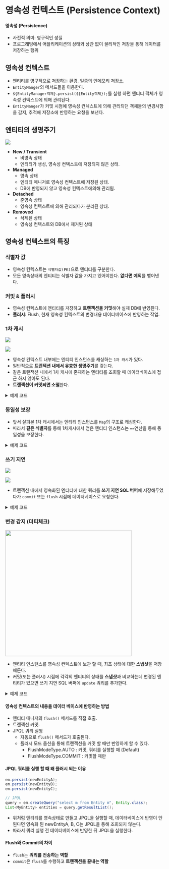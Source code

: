# 영속성 컨텍스트 (Persistence Context)

#### 영속성 (Persistence)

- 사전적 의미: 영구적인 성질
- 프로그래밍에서 어플리케이션의 상태와 상관 없이 물리적인 저장을 통해 데이터를 저장하는 행위

## 영속성 컨텍스트

- 엔티티를 영구적으로 저장하는 환경. 일종의 인메모리 저장소.
- `EntityManger`의 메서드들을 이용한다.
- `${EntityManager객체}.persist(${Entity객체});`를 실행 하면 엔티티 객체가 영속성 컨텍스트에 의해 관리된다.
- `EntityManger`가 커밋 시점에 영속성 컨텍스트에 의해 관리되던 객체들의 변경사항을 감지, 추적해 저장소에 반영하는 요청을 보낸다.

## 엔티티의 생명주기

![](img/jpa_persistence_context_01.png)

- **New / Transient**
  - 비영속 상태
  - 엔티티가 생성, 영속성 컨텍스트에 저장되지 않은 상태.
- **Managed**
  - 영속 상태
  - 엔티티 매니저로 영속성 컨텍스트에 저장된 상태.
  - DB에 반영되지 않고 영속성 컨텍스트에의해 관리됨.
- **Detached**
  - 준영속 상태
  - 영속성 컨텍스트에 의해 관리되다가 분리된 상태.
- **Removed**
  - 삭제된 상태
  - 영속성 컨텍스트와 DB에서 제거된 상태

## 영속성 컨텍스트의 특징

### 식별자 값
- 영속성 컨텍스트는 `식별자값(PK)`으로 엔티티를 구분한다.
- 모든 영속상태의 엔티티는 식별자 값을 가지고 있어야한다. **없다면 예외**를 뱉어낸다.

### 커밋 & 플러시
- 영속성 컨텍스트에 엔티티를 저장하고 **트랜잭션을 커밋**해야 실제 DB에 반영된다.
- **플러시**: Flush, 현재 영속성 컨텍스트의 변경내용 데이터베이스에 반영하는 작업.

### 1차 캐시

![](img/jpa_persistence_context_02.png)

![](img/jpa_persistence_context_03.png)

- 영속성 컨텍스트 내부에는 엔티티 인스턴스를 캐싱하는 `1차 캐시`가 있다.
- 일반적으로 **트랜잭션 내에서 유효한 생명주기**를 갖는다.
- 같은 트랜잭션 내에서 1차 캐시에 존재하는 엔티티를 조회할 때 데이터베이스에 접근 하지 않아도 된다.
- **트랜잭션이 커밋되면 소멸**한다.

<details>
<summary>예제 코드</summary>
<div>

```
  ...
  tx.begin();                             // 트랜잭션 시작

  em.persist(new MyEntity(1, "entity1")); // 새 엔티티 인스턴스 영속화

  tx.commit();                            // 트랜잭션 종료, 데이터베이스 반영
  ...
```

</div>
</details>

### 동일성 보장

- 앞서 살펴본 1차 캐시에서는 엔티티 인스턴스를 `Map`의 구조로 캐싱한다.
- 따라서 **같은 식별자**를 통해 1차캐시에서 얻은 엔티티 인스턴스는 `==`연산을 통해 동일성을 보장한다.

<details>
<summary>예제 코드</summary>
<div>

```java
  ...
  MyEntity newEntity = new MyEntity(1, "entity1");

  em.persist(newEntity);                              // 새 엔티티 인스턴스 영속화
  MyEntity foundEntity = em.find(MyEntity.class, 1);  // 1차 캐시에 올라가 있는 엔티티 조회

  System.out.println(foundEntity == newEntity);       // 결과는?
  ...
```

</div>
</details>

### 쓰기 지연
![](img/jpa_persistence_context_04.png)

![](img/jpa_persistence_context_05.png)

- 트랜잭션 내에서 영속화된 엔티티에 대한 쿼리를 **쓰기 지연 SQL 버퍼**에 저장해두었다가 `commit` 또는 `flush` 시점에 데이터베이스로 요청한다.

<details>
<summary>예제 코드</summary>
<div>

```java
  ...
  tx.begin(); // 트랜잭션 시작
  System.out.println("transaction begin");

  MyEntity newEntity = new MyEntity(1, "entity1");
  em.persist(newEntity);                              // 새 엔티티 인스턴스 영속화
  MyEntity foundEntity = em.find(MyEntity.class, 1);  // 1차 캐시에 올라가 있는 엔티티 조회
  System.out.println(foundEntity);

  tx.commit(); // 트랜잭션 종료, 데이터베이스 반영
  System.out.println("transaction committed");
  ...

  Result ======================================================

  ...
  transaction began

  MyEntity(id=1, value=entity1)
  Hibernate: 
      /* insert example.entity.MyEntity
          */ insert 
      into
          MyEntity (value, id) 
      values
          (?, ?)

  transaction committed
  ...
```

</div>
</details>

### 변경 감지 (더티체크)

<img src="./img/jpa_persistence_context_06.png" style="width:400px">

- 엔티티 인스턴스를 영속성 컨텍스트에 보관 할 때, 최초 상태에 대한 **스냅샷**을 저장해둔다.
- 커밋(또는 플러시) 시점에 각각의 엔티티의 상태를 **스냅샷**과 비교하는데 변경된 엔티티가 있으면 쓰기 지연 SQL 버퍼에 `update` 쿼리를 추가한다.

<details>
<summary>예제 코드</summary>
<div>

```java
  ...
  tx.begin();
  System.out.println("transaction begin");

  foundEntity = em.find(MyEntity.class, 1);
  foundEntity.setValue("changed value");

  tx.commit();
  System.out.println("transaction committed");
  ...

  Result ======================================================

  ...
  transaction begin

  Hibernate: 
      select
          m1_0.id,
          m1_0.value 
      from
          MyEntity m1_0 
      where
          m1_0.id=?
  Hibernate: 
      /* update
          example.entity.MyEntity */ update MyEntity 
      set
          value=? 
      where
          id=?

  transaction committed
  ...
```

</div>
</details>

#### 영속성 컨텍스트의 내용을 데이터 베이스에 반영하는 방법
- 엔티티 매니저의 `flush()` 메서드를 직접 호출.
- 트랜잭션 커밋.
- JPQL 쿼리 실행
  - 자동으로 `flush()` 메서드가 호출된다.
  - 플러시 모드 옵션을 통해 트랜잭션을 커밋 할 때만 반영하게 할 수 있다.
    - FlushModeType.AUTO : 커밋, 쿼리를 실행할 때 (Default)
    - FlushModeType.COMMIT : 커밋할 때만
    
#### JPQL 쿼리를 실행 할 때 왜 플러시 되는 이유

```java
em.persist(newEntityA);
em.persist(newEntityB);
em.persist(newEntityC);

// JPQL
query = em.createQuery("select m from Entity m", Entity.class);
List<MyEntity> entities = query.getResultList();
```

- 위처럼 엔티티를 영속상태로 만들고 JPQL을 실행할 때, 데이터베이스에 반영이 안된다면 영속화 된 newEntityA, B, C는 JPQL을 통해 조회되지 않는다.
- 따라서 쿼리 실행 전 데이터베이스에 반영한 뒤 JPQL을 실행한다.

#### Flush와 Commit의 차이
- `flush`는 **쿼리를 전송하는 역할**
- `commit`은 `flush`를 수행하고 **트랜잭션을 끝내는 역할**